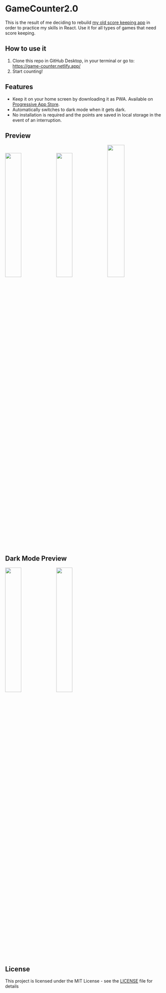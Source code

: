 # GameCounter2.0
This is the result of me deciding to rebuild [my old score keeping app](https://github.com/jesperlndqvst/game-counter) in order to practice my skills in React. Use it for all types of games that need score keeping. 

## How to use it
1. Clone this repo in GitHub Desktop, in your terminal or go to: https://game-counter.netlify.app/
2. Start counting!

## Features
- Keep it on your home screen by downloading it as PWA. Available on [Progressive App Store](https://progressiveapp.store/pwa/GameCounter).
- Automatically switches to dark mode when it gets dark.
- No installation is required and the points are saved in local storage in the event of an interruption.

## Preview
<img src="https://i.imgur.com/0rS0XGb.png" width="32%" /> <img src="https://i.imgur.com/XXr1nJl.png" width="32%" /> <img src="https://i.imgur.com/hdjCs0g.png" width="33%" />

## Dark Mode Preview
<img src="https://i.imgur.com/Apofx9o.png" width="32%" /> <img src="https://i.imgur.com/kyjyH0p.png" width="32%" /> 


## License
This project is licensed under the MIT License - see the [LICENSE](LICENSE) file for details

